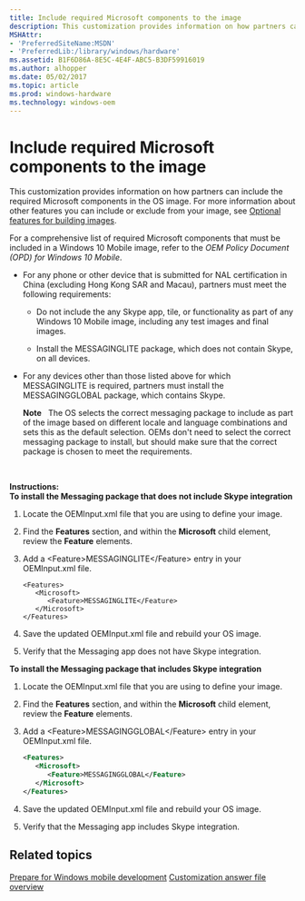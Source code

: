 ```yaml
---
title: Include required Microsoft components to the image
description: This customization provides information on how partners can include the required Microsoft components in the OS image.
MSHAttr:
- 'PreferredSiteName:MSDN'
- 'PreferredLib:/library/windows/hardware'
ms.assetid: B1F6D86A-8E5C-4E4F-ABC5-B3DF59916019
ms.author: alhopper
ms.date: 05/02/2017
ms.topic: article
ms.prod: windows-hardware
ms.technology: windows-oem
---
```


# Include required Microsoft components to the image


This customization provides information on how partners can include the required Microsoft components in the OS image. For more information about other features you can include or exclude from your image, see [Optional features for building images](https://msdn.microsoft.com/en-us/windows/hardware/commercialize/manufacture/mobile/optional-features-for-building-images).

For a comprehensive list of required Microsoft components that must be included in a Windows 10 Mobile image, refer to the *OEM Policy Document (OPD) for Windows 10 Mobile*.

-   For any phone or other device that is submitted for NAL certification in China (excluding Hong Kong SAR and Macau), partners must meet the following requirements:

    -   Do not include the any Skype app, tile, or functionality as part of any Windows 10 Mobile image, including any test images and final images.

    -   Install the MESSAGINGLITE package, which does not contain Skype, on all devices.

-   For any devices other than those listed above for which MESSAGINGLITE is required, partners must install the MESSAGINGGLOBAL package, which contains Skype.

    **Note**  
    The OS selects the correct messaging package to include as part of the image based on different locale and language combinations and sets this as the default selection. OEMs don't need to select the correct messaging package to install, but should make sure that the correct package is chosen to meet the requirements.

     

<a href="" id="instructions-"></a>**Instructions:**  
**To install the Messaging package that does not include Skype integration**

1.  Locate the OEMInput.xml file that you are using to define your image.

2.  Find the **Features** section, and within the **Microsoft** child element, review the **Feature** elements.

3.  Add a &lt;Feature&gt;MESSAGINGLITE&lt;/Feature&gt; entry in your OEMInput.xml file.

    ```
    <Features>
       <Microsoft>
          <Feature>MESSAGINGLITE</Feature>
       </Microsoft>
    </Features>
    ```

4.  Save the updated OEMInput.xml file and rebuild your OS image.

5.  Verify that the Messaging app does not have Skype integration.

**To install the Messaging package that includes Skype integration**

1.  Locate the OEMInput.xml file that you are using to define your image.

2.  Find the **Features** section, and within the **Microsoft** child element, review the **Feature** elements.

3.  Add a &lt;Feature&gt;MESSAGINGGLOBAL&lt;/Feature&gt; entry in your OEMInput.xml file.

    ```XML
    <Features>
       <Microsoft>
          <Feature>MESSAGINGGLOBAL</Feature>
       </Microsoft>
    </Features>
    ```

4.  Save the updated OEMInput.xml file and rebuild your OS image.

5.  Verify that the Messaging app includes Skype integration.

## Related topics

[Prepare for Windows mobile development](https://docs.microsoft.com/en-us/windows-hardware/manufacture/mobile/preparing-for-windows-mobile-development)
[Customization answer file overview](https://docs.microsoft.com/en-us/windows-hardware/customize/mobile/mcsf/customization-answer-file)